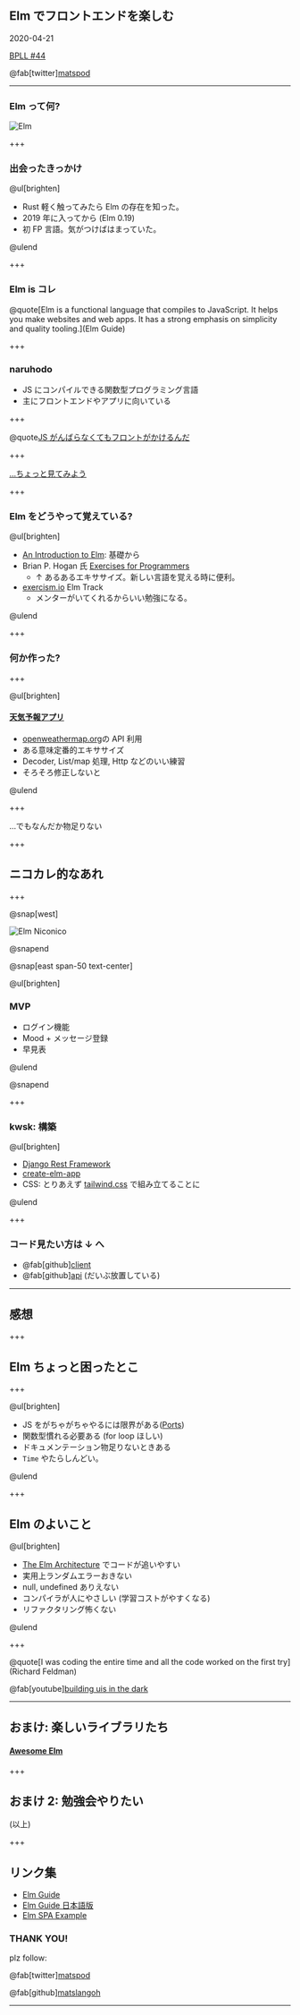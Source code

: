 ## Elm でフロントエンドを楽しむ

2020-04-21

[BPLL #44](https://bpstudy.connpass.com/event/171284/)

@fab[twitter][matspod](https://twitter.com/matspod)

---

### Elm って何?

![Elm](bpll-elm-frontend/assets/elm-logo.png)

+++

### 出会ったきっかけ

@ul[brighten]

- Rust 軽く触ってみたら Elm の存在を知った。
- 2019 年に入ってから (Elm 0.19)
- 初 FP 言語。気がつけばはまっていた。

@ulend

+++

### Elm is コレ

@quote[Elm is a functional language that compiles to JavaScript. It helps you make websites and web apps. It has a strong emphasis on simplicity and quality tooling.](Elm Guide)

+++

### naruhodo

- JS にコンパイルできる関数型プログラミング言語
- 主にフロントエンドやアプリに向いている

+++

@quote[JS がんばらなくてもフロントがかけるんだ](matsu)

+++

[...ちょっと見てみよう](https://ellie-app.com/new)

+++

### Elm をどうやって覚えている?

@ul[brighten]

- [An Introduction to Elm](https://guide.elm-lang.org/): 基礎から
- Brian P. Hogan 氏 [Exercises for Programmers](https://pragprog.com/book/bhwb/exercises-for-programmers)
  - ↑ あるあるエキササイズ。新しい言語を覚える時に便利。
- [exercism.io](https://exercism.io/tracks/elm) Elm Track
  - メンターがいてくれるからいい勉強になる。

@ulend

+++

### 何か作った?

+++

@ul[brighten]

#### [天気予報アプリ](https://elm-weather-app.netlify.com/)

- [openweathermap.org](https://openweathermap.org)の API 利用
- ある意味定番的エキササイズ
- Decoder, List/map 処理, Http などのいい練習
- そろそろ修正しないと

@ulend

+++

...でもなんだか物足りない

+++

## ニコカレ的なあれ

+++

@snap[west]

![Elm Niconico](bpll-elm-frontend/assets/elm_niconico_app_1.png)

@snapend

@snap[east span-50 text-center]

@ul[brighten]

### MVP

- ログイン機能
- Mood + メッセージ登録
- 早見表

@ulend

@snapend

+++

### kwsk: 構築

@ul[brighten]

- [Django Rest Framework](https://www.django-rest-framework.org/)
- [create-elm-app](https://github.com/halfzebra/create-elm-app)
- CSS: とりあえず [tailwind.css](https://tailwindcss.com) で組み立てることに

@ulend

+++

### コード見たい方は ↓ へ

- @fab[github][client](https://github.com/MatsLanGoH/elm-niconico)
- @fab[github][api](https://github.com/MatsLanGoH/dj-niconico)
  (だいぶ放置している)

---

## 感想

+++

## Elm ちょっと困ったとこ

+++

@ul[brighten]

- JS をがちゃがちゃやるには限界がある([Ports](https://guide.elm-lang.jp/interop/ports.html))
- 関数型慣れる必要ある (for loop ほしい)
- ドキュメンテーション物足りないときある
- `Time` やたらしんどい。

@ulend

+++

## Elm のよいこと

@ul[brighten]

- [The Elm Architecture](https://guide.elm-lang.jp/architecture/) でコードが追いやすい
- 実用上ランダムエラーおきない
- null, undefined ありえない
- コンパイラが人にやさしい (学習コストがやすくなる)
- リファクタリング怖くない

@ulend

+++

@quote[I was coding the entire time and all the code worked on the first try](Richard Feldman)

@fab[youtube][building uis in the dark](https://www.youtube.com/watch?v=sKxEwjKQ5zg)

---

## おまけ: 楽しいライブラリたち

#### [Awesome Elm](https://github.com/sporto/awesome-elm)

+++

## おまけ 2: 勉強会やりたい

(以上)

+++

## リンク集

- [Elm Guide](https://guide.elm-lang.org)
- [Elm Guide 日本語版](https://guide.elm-lang.jp/)
- [Elm SPA Example](https://github.com/rtfeldman/elm-spa-example)

### THANK YOU!

plz follow:

@fab[twitter][matspod](https://twitter.com/matspod)

@fab[github][matslangoh](https://github.com/MatsLanGoH)

---
